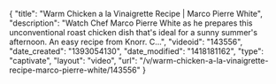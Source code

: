 {
    "title": "Warm Chicken a la Vinaigrette Recipe | Marco Pierre White",
    "description": "Watch Chef Marco Pierre White as he prepares this unconventional roast chicken dish that's ideal for a sunny summer's afternoon. An easy recipe from Knorr. C...",
    "videoid": "143556",
    "date_created": "1393054130",
    "date_modified": "1418181162",
    "type": "captivate",
    "layout": "video",
    "url": "\/v\/warm-chicken-a-la-vinaigrette-recipe-marco-pierre-white\/143556"
}